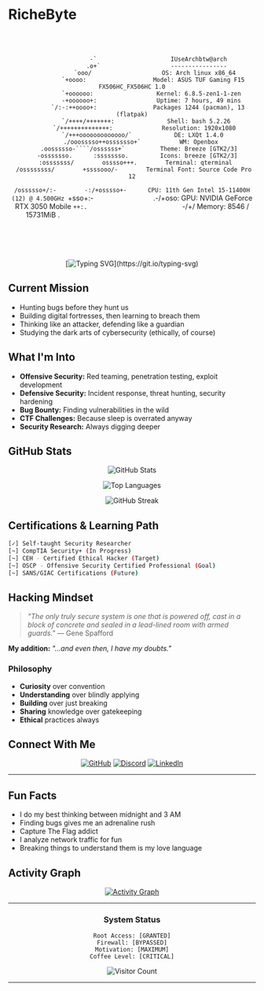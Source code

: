 #  RicheByte
<div align="center">


⠀⠀⠀⠀⠀⠀⠀⠀⠀⠀⠀⠀⠀⠀⠀⠀⠀⠀⠀⠀⠀⠀⠀⠀⠀⠀⠀⠀⠀⠀⠀⠀⠀⠀⠀⠀⠀⠀⠀⠀⠀⠀⠀⠀⠀⠀⠀⠀⠀⠀⠀⠀⠀⠀⠀⠀⠀⠀⠀⠀⠀⠀⠀⠀⠀⠀⠀⠀


                   -`                     IUseArchbtw@arch
                  .o+`                    ----------------
                 `ooo/                    OS: Arch linux x86_64
                `+oooo:                   Model: ASUS TUF Gaming F15 FX506HC_FX506HC 1.0
               `+oooooo:                  Kernel: 6.8.5-zen1-1-zen
               -+oooooo+:                 Uptime: 7 hours, 49 mins
             `/:-:++oooo+:                Packages 1244 (pacman), 13 (flatpak)
            `/++++/+++++++:               Shell: bash 5.2.26
           `/++++++++++++++:              Resolution: 1920x1080
          `/+++ooooooooooooo/`            DE: LXQt 1.4.0
         ./ooosssso++osssssso+`           WM: Openbox
        .oossssso-````/ossssss+`          Theme: Breeze [GTK2/3]
       -osssssso.      :ssssssso.         Icons: breeze [GTK2/3]
      :osssssss/        osssso+++.        Terminal: qterminal
     /ossssssss/        +ssssooo/-        Terminal Font: Source Code Pro 12
   `/ossssso+/:-        -:/+osssso+-      CPU: 11th Gen Intel 15-11400H (12) @ 4.500GHz
  `+sso+:-`                 `.-/+oso:     GPU: NVIDIA GeForce RTX 3050 Mobile
 `++:.                           `-/+/    Memory: 8546 / 15731MiB
 .`                                 ` 
                                         ⠀⠀⠀⠀⠀⠀⠀⠀⠀⠀⠀⠀
⠀⠀⠀⠀⠀⠀⠀⠀⠀⠀⠀⠀⠀⠀⠀⠀⠀⠀⠀⠀⠀⠀⠀⠀⠀⠀⠀⠀⠀⠀⠀⠀⠀⠀⠀⠀⠀⠀⠀⠀⠀⠀⠀⠀⠀⠀⠀⠀⠀⠀⠀⠀⠀⠀⠀⠀⠀⠀⠀⠀⠀⠀⠀⠀⠀
⠀⠀⠀⠀⠀⠀⠀⠀⠀⠀⠀⠀⠀⠀⠀⠀⠀⠀⠀⠀⠀⠀⠀⠀⠀⠀⠀⠀⠀⠀⠀⠀⠀⠀⠀⠀⠀⠀⠀⠀⠀⠀⠀⠀⠀⠀⠀⠀⠀⠀⠀⠀⠀⠀⠀⠀⠀⠀⠀⠀⠀⠀⠀⠀⠀
 

</div>

<div align="center">

[![Typing SVG](https://readme-typing-svg.demolab.com/?font=Fira+Code&pause=1000&color=00F707&center=true&vCenter=true&width=435&lines=In+a+world+of+vulnerabilities...;...be+the+exploit+they+never+saw+coming.;Code+by+day%2C+deep+thoughts+by+night.)](https://git.io/typing-svg)

</div>



##  Current Mission

-  Hunting bugs before they hunt us
-  Building digital fortresses, then learning to breach them
-  Thinking like an attacker, defending like a guardian
-  Studying the dark arts of cybersecurity (ethically, of course)


##  What I'm Into

- **Offensive Security:** Red teaming, penetration testing, exploit development
- **Defensive Security:** Incident response, threat hunting, security hardening
- **Bug Bounty:** Finding vulnerabilities in the wild
- **CTF Challenges:** Because sleep is overrated anyway
- **Security Research:** Always digging deeper

##  GitHub Stats

<div align="center">

![GitHub Stats](https://github-readme-stats.vercel.app/api?username=RicheByte&show_icons=true&theme=radical&hide_border=true&bg_color=0D1117&title_color=00FF00&icon_color=00FF00&text_color=C9D1D9)

![Top Languages](https://github-readme-stats.vercel.app/api/top-langs/?username=RicheByte&layout=compact&theme=radical&hide_border=true&bg_color=0D1117&title_color=00FF00&text_color=C9D1D9)

![GitHub Streak](https://github-readme-streak-stats.herokuapp.com/?user=RicheByte&theme=radical&hide_border=true&background=0D1117&ring=00FF00&fire=00FF00&currStreakLabel=00FF00)

</div>

##  Certifications & Learning Path

```bash
[✓] Self-taught Security Researcher
[~] CompTIA Security+ (In Progress)
[~] CEH - Certified Ethical Hacker (Target)
[~] OSCP - Offensive Security Certified Professional (Goal)
[~] SANS/GIAC Certifications (Future)
```

##  Hacking Mindset

> _"The only truly secure system is one that is powered off, cast in a block of concrete and sealed in a lead-lined room with armed guards."_ — Gene Spafford

**My addition:** _"...and even then, I have my doubts."_

### Philosophy

-  **Curiosity** over convention
-  **Understanding** over blindly applying
-  **Building** over just breaking
-  **Sharing** knowledge over gatekeeping
-  **Ethical** practices always

##  Connect With Me

<div align="center">

[![GitHub](https://img.shields.io/badge/-GitHub-181717?style=for-the-badge&logo=github)](https://github.com/RicheByte) [![Discord](https://img.shields.io/badge/-Discord-5865F2?style=for-the-badge&logo=discord&logoColor=white)](https://discord.com/) [![LinkedIn](https://img.shields.io/badge/-LinkedIn-0077B5?style=for-the-badge&logo=linkedin)](https://linkedin.com/)

</div>

---

##  Fun Facts

-  I do my best thinking between midnight and 3 AM
-  Finding bugs gives me an adrenaline rush
-  Capture The Flag addict
-  I analyze network traffic for fun
-  Breaking things to understand them is my love language

##  Activity Graph

<div align="center">

[![Activity Graph](https://github-readme-activity-graph.vercel.app/graph?username=RicheByte&theme=react-dark&hide_border=true&bg_color=0D1117&color=00FF00&line=00FF00&point=FFFFFF)](https://github.com/RicheByte)

</div>

---

<div align="center">



###  System Status

```
Root Access: [GRANTED]
Firewall: [BYPASSED]
Motivation: [MAXIMUM]
Coffee Level: [CRITICAL]
```

![Visitor Count](https://profile-counter.glitch.me/RicheByte/count.svg)



</div>

---

